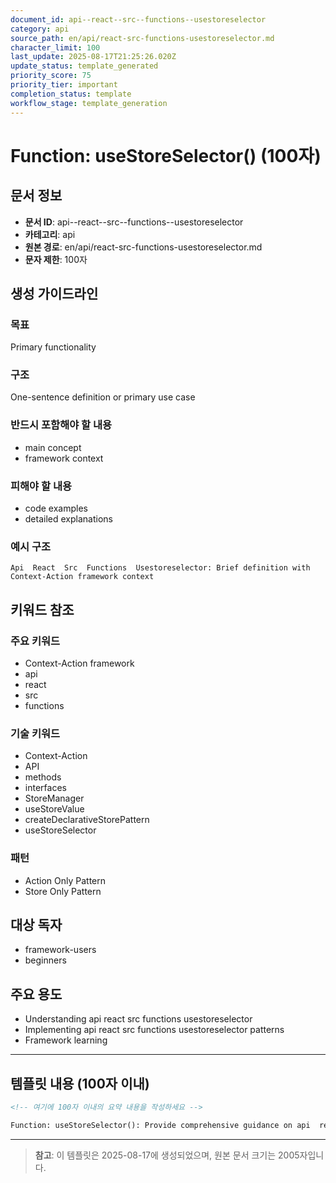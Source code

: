 ```yaml
---
document_id: api--react--src--functions--usestoreselector
category: api
source_path: en/api/react-src-functions-usestoreselector.md
character_limit: 100
last_update: 2025-08-17T21:25:26.020Z
update_status: template_generated
priority_score: 75
priority_tier: important
completion_status: template
workflow_stage: template_generation
---
```


# Function: useStoreSelector() (100자)

## 문서 정보
- **문서 ID**: api--react--src--functions--usestoreselector
- **카테고리**: api
- **원본 경로**: en/api/react-src-functions-usestoreselector.md
- **문자 제한**: 100자

## 생성 가이드라인

### 목표
Primary functionality

### 구조
One-sentence definition or primary use case

### 반드시 포함해야 할 내용
- main concept
- framework context

### 피해야 할 내용  
- code examples
- detailed explanations

### 예시 구조
```
Api  React  Src  Functions  Usestoreselector: Brief definition with Context-Action framework context
```

## 키워드 참조

### 주요 키워드
- Context-Action framework
- api
- react
- src
- functions

### 기술 키워드
- Context-Action
- API
- methods
- interfaces
- StoreManager
- useStoreValue
- createDeclarativeStorePattern
- useStoreSelector

### 패턴
- Action Only Pattern
- Store Only Pattern

## 대상 독자
- framework-users
- beginners

## 주요 용도
- Understanding api  react  src  functions  usestoreselector
- Implementing api  react  src  functions  usestoreselector patterns
- Framework learning

---

## 템플릿 내용 (100자 이내)

```markdown
<!-- 여기에 100자 이내의 요약 내용을 작성하세요 -->

Function: useStoreSelector(): Provide comprehensive guidance on api  react  src  functions  usestoreselector의 핵심 개념과 Context-Action 프레임워크에서의 역할을 간단히 설명.
```

---

> **참고**: 이 템플릿은 2025-08-17에 생성되었으며, 
> 원본 문서 크기는 2005자입니다.

